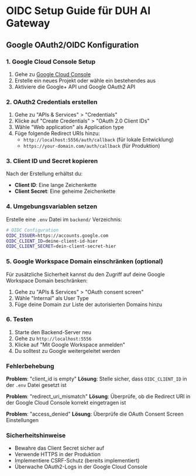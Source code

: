 # OIDC Setup Guide für DUH AI Gateway

## Google OAuth2/OIDC Konfiguration

### 1. Google Cloud Console Setup

1. Gehe zu [Google Cloud Console](https://console.cloud.google.com/)
2. Erstelle ein neues Projekt oder wähle ein bestehendes aus
3. Aktiviere die Google+ API und Google OAuth2 API

### 2. OAuth2 Credentials erstellen

1. Gehe zu "APIs & Services" > "Credentials"
2. Klicke auf "Create Credentials" > "OAuth 2.0 Client IDs"
3. Wähle "Web application" als Application type
4. Füge folgende Redirect URIs hinzu:
   - `http://localhost:5556/auth/callback` (für lokale Entwicklung)
   - `https://your-domain.com/auth/callback` (für Produktion)

### 3. Client ID und Secret kopieren

Nach der Erstellung erhältst du:
- **Client ID**: Eine lange Zeichenkette
- **Client Secret**: Eine geheime Zeichenkette

### 4. Umgebungsvariablen setzen

Erstelle eine `.env` Datei im `backend/` Verzeichnis:

```bash
# OIDC Configuration
OIDC_ISSUER=https://accounts.google.com
OIDC_CLIENT_ID=deine-client-id-hier
OIDC_CLIENT_SECRET=dein-client-secret-hier
```

### 5. Google Workspace Domain einschränken (optional)

Für zusätzliche Sicherheit kannst du den Zugriff auf deine Google Workspace Domain beschränken:

1. Gehe zu "APIs & Services" > "OAuth consent screen"
2. Wähle "Internal" als User Type
3. Füge deine Domain zur Liste der autorisierten Domains hinzu

### 6. Testen

1. Starte den Backend-Server neu
2. Gehe zu `http://localhost:5556`
3. Klicke auf "Mit Google Workspace anmelden"
4. Du solltest zu Google weitergeleitet werden

### Fehlerbehebung

**Problem**: "client_id is empty"
**Lösung**: Stelle sicher, dass `OIDC_CLIENT_ID` in der `.env` Datei gesetzt ist

**Problem**: "redirect_uri_mismatch"
**Lösung**: Überprüfe, ob die Redirect URI in der Google Cloud Console korrekt eingetragen ist

**Problem**: "access_denied"
**Lösung**: Überprüfe die OAuth Consent Screen Einstellungen

### Sicherheitshinweise

- Bewahre das Client Secret sicher auf
- Verwende HTTPS in der Produktion
- Implementiere CSRF-Schutz (bereits implementiert)
- Überwache OAuth2-Logs in der Google Cloud Console
